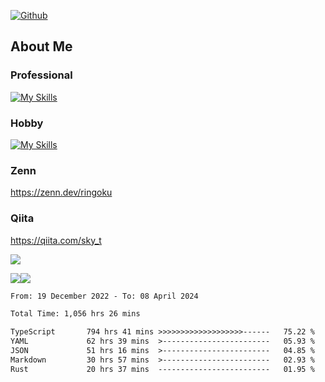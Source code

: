 [![Github](https://img.shields.io/github/followers/skyt-a?label=Follow&style=social)](https://github.com/skyt-a)

## About Me
### Professional
[![My Skills](https://skillicons.dev/icons?i=react,ts,js,nodejs,java,graphql,firebase,githubactions&theme=light)](https://skillicons.dev)
### Hobby
[![My Skills](https://skillicons.dev/icons?i=unity,rust,py&theme=light)](https://skillicons.dev)

### Zenn
https://zenn.dev/ringoku
### Qiita
https://qiita.com/sky_t


![](https://github-profile-summary-cards.vercel.app/api/cards/profile-details?username=skyt-a&theme=default)

![](https://github-profile-summary-cards.vercel.app/api/cards/repos-per-language?username=skyt-a&theme=default)![](https://github-profile-summary-cards.vercel.app/api/cards/stats?username=RinGoku&theme=default)

<!--START_SECTION:waka-->

```txt
From: 19 December 2022 - To: 08 April 2024

Total Time: 1,056 hrs 26 mins

TypeScript       794 hrs 41 mins >>>>>>>>>>>>>>>>>>>------   75.22 %
YAML             62 hrs 39 mins  >------------------------   05.93 %
JSON             51 hrs 16 mins  >------------------------   04.85 %
Markdown         30 hrs 57 mins  >------------------------   02.93 %
Rust             20 hrs 37 mins  -------------------------   01.95 %
```

<!--END_SECTION:waka-->
